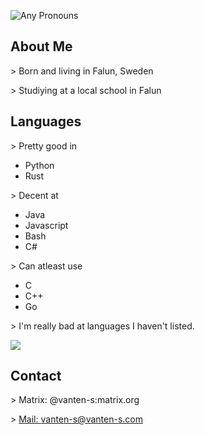 
![Any Pronouns](https://img.shields.io/badge/Prounouns-Any-pink)

## About Me
\> Born and living in Falun, Sweden

\> Studiying at a local school in Falun

## Languages
\> Pretty good in 
- Python
- Rust

\> Decent at 
- Java
- Javascript
- Bash
- C#

\> Can atleast use 
- C 
- C++
- Go

\> I'm really bad at languages I haven't listed.

![](https://stallman.org/no-facebook.svg)

## Contact
\> Matrix: @vanten-s:matrix.org

\> [Mail: vanten-s@vanten-s.com](mailto:vanten-s@vanten-s.com)
